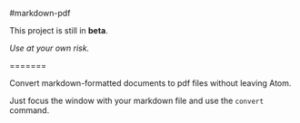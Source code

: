 #markdown-pdf

This project is still in **beta**.

*Use at your own risk.*

=======

Convert markdown-formatted documents to pdf files without leaving Atom.

Just focus the window with your markdown file and use the `convert` command.
